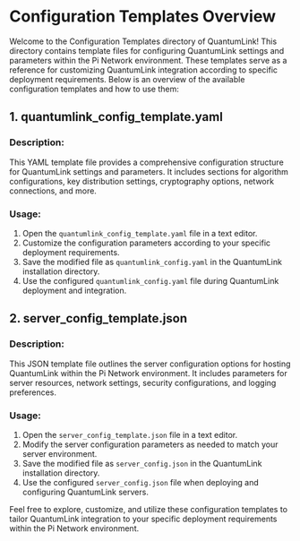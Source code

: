# Configuration Templates Overview

Welcome to the Configuration Templates directory of QuantumLink! This directory contains template files for configuring QuantumLink settings and parameters within the Pi Network environment. These templates serve as a reference for customizing QuantumLink integration according to specific deployment requirements. Below is an overview of the available configuration templates and how to use them:

## 1. quantumlink_config_template.yaml

### Description:
This YAML template file provides a comprehensive configuration structure for QuantumLink settings and parameters. It includes sections for algorithm configurations, key distribution settings, cryptography options, network connections, and more.

### Usage:
1. Open the `quantumlink_config_template.yaml` file in a text editor.
2. Customize the configuration parameters according to your specific deployment requirements.
3. Save the modified file as `quantumlink_config.yaml` in the QuantumLink installation directory.
4. Use the configured `quantumlink_config.yaml` file during QuantumLink deployment and integration.

## 2. server_config_template.json

### Description:
This JSON template file outlines the server configuration options for hosting QuantumLink within the Pi Network environment. It includes parameters for server resources, network settings, security configurations, and logging preferences.

### Usage:
1. Open the `server_config_template.json` file in a text editor.
2. Modify the server configuration parameters as needed to match your server environment.
3. Save the modified file as `server_config.json` in the QuantumLink installation directory.
4. Use the configured `server_config.json` file when deploying and configuring QuantumLink servers.

Feel free to explore, customize, and utilize these configuration templates to tailor QuantumLink integration to your specific deployment requirements within the Pi Network environment.
